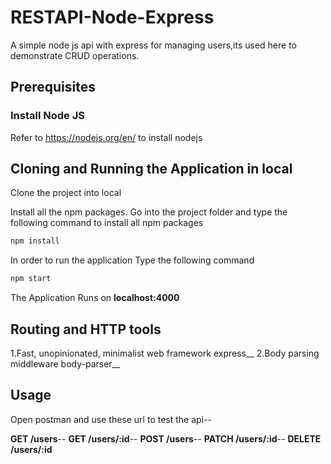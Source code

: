# RESTAPI-Node-Express
A simple node js api with express for managing users,its used here to demonstrate CRUD operations.

## Prerequisites

### Install Node JS
Refer to https://nodejs.org/en/ to install nodejs

## Cloning and Running the Application in local

Clone the project into local

Install all the npm packages. Go into the project folder and type the following command to install all npm packages

```bash
npm install
```

In order to run the application Type the following command

```bash
npm start
```

The Application Runs on **localhost:4000**

## Routing and HTTP tools

1.Fast, unopinionated, minimalist web framework express__
2.Body parsing middleware body-parser__

## Usage

Open postman and use these url to test the api--

**GET /users**--
**GET /users/:id**--
**POST /users**--
**PATCH /users/:id**--
**DELETE /users/:id**
